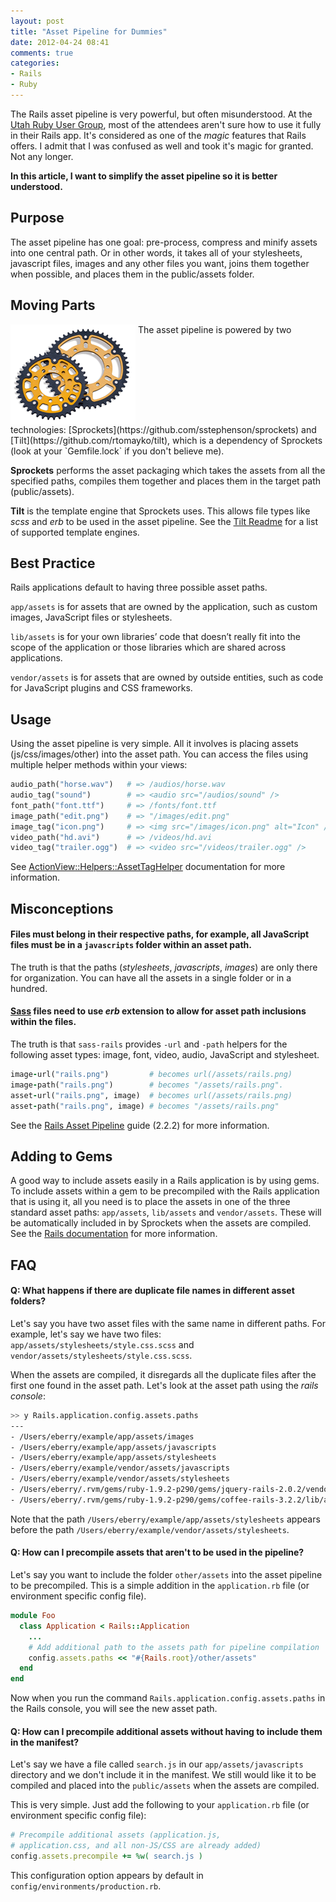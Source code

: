 ```yaml
---
layout: post
title: "Asset Pipeline for Dummies"
date: 2012-04-24 08:41
comments: true
categories: 
- Rails
- Ruby
---
```


The Rails asset pipeline is very powerful, but often misunderstood. At the [Utah Ruby User Group](http://utruby.org), most of the attendees aren't sure how to use it fully in their Rails app. It's considered as one of the *magic* features that Rails offers. I admit that I was confused as well and took it's magic for granted. Not any longer. 

**In this article, I want to simplify the asset pipeline so it is better understood.**

## Purpose

The asset pipeline has one goal: pre-process, compress and minify assets into one central path. Or in other words, it takes all of your stylesheets, javascript files, images and any other files you want, joins them together when possible, and places them in the public/assets folder.

## Moving Parts

<img src="/images/posts/sprockets.png" class="fleft" align="top" />
The asset pipeline is powered by two technologies: [Sprockets](https://github.com/sstephenson/sprockets) and [Tilt](https://github.com/rtomayko/tilt), which is a dependency of Sprockets (look at your `Gemfile.lock` if you don't believe me). 

**Sprockets** performs the asset packaging which takes the assets from all the specified paths, compiles them together and places them in the target path (public/assets).

**Tilt** is the template engine that Sprockets uses. This allows file types like *scss* and *erb* to be used in the asset pipeline. See the [Tilt Readme](https://github.com/rtomayko/tilt/blob/master/README.md) for a list of supported template engines.

## Best Practice

Rails applications default to having three possible asset paths.

`app/assets` is for assets that are owned by the application, such as custom images, JavaScript files or stylesheets.

`lib/assets` is for your own libraries’ code that doesn’t really fit into the scope of the application or those libraries which are shared across applications.

`vendor/assets` is for assets that are owned by outside entities, such as code for JavaScript plugins and CSS frameworks.

## Usage

Using the asset pipeline is very simple. All it involves is placing assets (js/css/images/other) into the asset path. You can access the files using multiple helper methods within your views:

```ruby
audio_path("horse.wav")   # => /audios/horse.wav
audio_tag("sound")        # => <audio src="/audios/sound" />
font_path("font.ttf")     # => /fonts/font.ttf
image_path("edit.png")    # => "/images/edit.png"
image_tag("icon.png")     # => <img src="/images/icon.png" alt="Icon" />
video_path("hd.avi")      # => /videos/hd.avi
video_tag("trailer.ogg")  # => <video src="/videos/trailer.ogg" />
```

See [ActionView::Helpers::AssetTagHelper](http://api.rubyonrails.org/classes/ActionView/Helpers/AssetTagHelper.html) documentation for more information.

## Misconceptions

#### Files must belong in their respective paths, for example, all JavaScript files must be in a `javascripts` folder within an asset path.

The truth is that the paths (*stylesheets*, *javascripts*, *images*) are only there for organization. You can have all the assets in a single folder or in a hundred.

#### [Sass](http://sass-lang.com/) files need to use *erb* extension to allow for asset path inclusions within the files. 

The truth is that `sass-rails` provides `-url` and `-path` helpers for the following asset types: image, font, video, audio, JavaScript and stylesheet.

```ruby
image-url("rails.png")         # becomes url(/assets/rails.png)
image-path("rails.png")        # becomes "/assets/rails.png".
asset-url("rails.png", image)  # becomes url(/assets/rails.png)
asset-path("rails.png", image) # becomes "/assets/rails.png"
```

See the [Rails Asset Pipeline](http://guides.rubyonrails.org/asset_pipeline.html#coding-links-to-assets) guide (2.2.2) for more information.

## Adding to Gems

A good way to include assets easily in a Rails application is by using gems. To include assets within a gem to be precompiled with the Rails application that is using it, all you need is to place the assets in one of the three standard asset paths: `app/assets`, `lib/assets` and `vendor/assets`. These will be automatically included in by Sprockets when the assets are compiled. See the [Rails documentation](http://guides.rubyonrails.org/asset_pipeline.html#adding-assets-to-your-gems) for more information.

## FAQ

#### Q: What happens if there are duplicate file names in different asset folders?

Let's say you have two asset files with the same name in different paths. For example, let's say we have two files: `app/assets/stylesheets/style.css.scss` and `vendor/assets/stylesheets/style.css.scss`. 

When the assets are compiled, it disregards all the duplicate files after the first one found in the asset path. Let's look at the asset path using the *rails console*:

```bash
>> y Rails.application.config.assets.paths
---
- /Users/eberry/example/app/assets/images
- /Users/eberry/example/app/assets/javascripts
- /Users/eberry/example/app/assets/stylesheets
- /Users/eberry/example/vendor/assets/javascripts
- /Users/eberry/example/vendor/assets/stylesheets
- /Users/eberry/.rvm/gems/ruby-1.9.2-p290/gems/jquery-rails-2.0.2/vendor/assets/javascripts
- /Users/eberry/.rvm/gems/ruby-1.9.2-p290/gems/coffee-rails-3.2.2/lib/assets/javascripts
```

Note that the path `/Users/eberry/example/app/assets/stylesheets` appears before the path `/Users/eberry/example/vendor/assets/stylesheets`.

#### Q: How can I precompile assets that aren't to be used in the pipeline?

Let's say you want to include the folder `other/assets` into the asset pipeline to be precompiled. This is a simple addition in the `application.rb` file (or environment specific config file).

```ruby
module Foo
  class Application < Rails::Application
    ...
    # Add additional path to the assets path for pipeline compilation
    config.assets.paths << "#{Rails.root}/other/assets"
  end
end
```

Now when you run the command `Rails.application.config.assets.paths` in the Rails console, you will see the new asset path.

#### Q: How can I precompile additional assets without having to include them in the manifest?

Let's say we have a file called `search.js` in our `app/assets/javascripts` directory and we don't include it in the manifest. We still would like it to be compiled and placed into the `public/assets` when the assets are compiled.

This is very simple. Just add the following to your `application.rb` file (or environment specific config file):

```ruby
# Precompile additional assets (application.js, 
# application.css, and all non-JS/CSS are already added)
config.assets.precompile += %w( search.js )
```

This configuration option appears by default in `config/environments/production.rb`.
